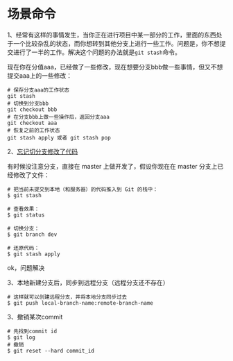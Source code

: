 # 场景命令

1、经常有这样的事情发生，当你正在进行项目中某一部分的工作，里面的东西处于一个比较杂乱的状态，而你想转到其他分支上进行一些工作。问题是，你不想提交进行了一半的工作。解决这个问题的办法就是`git stash`命令。

现在你在分值aaa，已经做了一些修改，现在想要分支bbb做一些事情，但又不想提交aaa上的一些修改：

```text
# 保存分支aaa的工作状态
git stash
# 切换到分支bbb
git checkout bbb
# 在分支bbb上做一些操作后，返回分支aaa
git checkout aaa
# 恢复之前的工作状态
git stash apply 或者 git stash pop
```

2、[忘记切分支修改了代码](https://getyii.com/topic/240)

有时候没注意分支，直接在 master 上做开发了，假设你现在在 master 分支上已经修改了文件：

```text
# 把当前未提交到本地（和服务器）的代码推入到 Git 的栈中：
$ git stash

# 查看效果：
$ git status 

# 切换分支：
$ git branch dev 

# 还原代码：
$ git stash apply
```

ok，问题解决

3、本地新建分支后，同步到远程分支（远程分支还不存在）

```text
# 这样就可以创建远程分支，并将本地分支同步过去
$ git push local-branch-name:remote-branch-name
```

3、撤销某次commit

```text
# 先找到commit id
$ git log
# 撤销
$ git reset --hard commit_id
```

